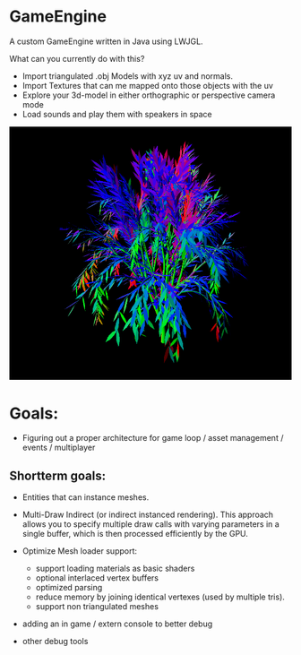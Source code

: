# GameEngine
A custom GameEngine written in Java using LWJGL.

What can you currently do with this?

- Import triangulated .obj Models with xyz uv and normals.
- Import Textures that can me mapped onto those objects with the uv
- Explore your 3d-model in either orthographic or perspective camera mode
- Load sounds and play them with speakers in space



![tree imported from blender colored with normals](/assets/models/preview.png?raw=true)


# Goals:

- Figuring out a proper architecture for game loop / asset management / events / multiplayer


## Shortterm goals:

- Entities that can instance meshes.
- Multi-Draw Indirect (or indirect instanced rendering). This approach allows you to specify multiple draw calls with varying parameters in a single buffer, which is then processed efficiently by the GPU.
- Optimize Mesh loader support:
  - support loading materials as basic shaders
  - optional interlaced vertex buffers
  - optimized parsing
  - reduce memory by joining identical vertexes (used by multiple tris).
  - support non triangulated meshes


- adding an in game / extern console to better debug
- other debug tools